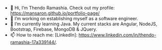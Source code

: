 - 👋 Hi, I’m Thendo Ramashia. Check out my profile: https://mansaron.github.io/portfolio-page/
- 👀 I’m working on establishing myself as a software engineer.
- 🌱 I’m currently learning Java. My current stacks are Angular, NodeJS, Bootstrap, Firebase, MongoDB & JQuery.
- 📫 How to reach me: [LinkedIn]: https://www.linkedin.com/in/thendo-ramashia-17a339144/.

<!---
MansaRon/MansaRon is a ✨ special ✨ repository because its `README.md` (this file) appears on your GitHub profile.
You can click the Preview link to take a look at your changes.
--->
